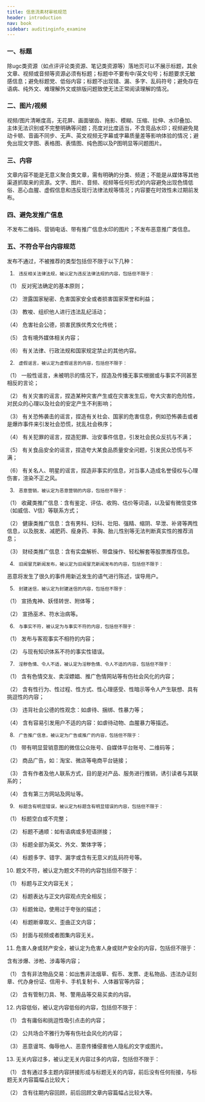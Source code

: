 ```yaml
---
title: 信息流素材审核规范
header: introduction
nav: book
sidebar: auditinginfo_examine
---
```

 

### 一、标题

除ugc类资源（如点评评论类资源、笔记类资源等）落地页可以不展示标题，其余文章、视频或音频等资源必须有标题；标题中不要有中/英文句号；标题要求无敏感信息；避免标题党、低俗内容；标题不出现错、漏、多字、乱码符号；避免存在语病、纯外文、难理解外文或排版问题致使无法正常阅读理解的情况。

### 二、图片/视频

视频/图片清晰度高，无花屏、画面锯齿、拖影、模糊、压缩、拉伸、水印叠加、主体无法识别或不完整明确等问题；亮度对比度适当，不含竞品水印；视频避免晃动卡顿、音画不同步、无声、英文视频无字幕或字幕质量差等影响体验的情况；避免出现文字图、表格图、表情图、纯色图以及P图明显等问题图片。

### 三、内容

文章内容不能是无意义聚合类文章，需有明确的分类、频道；不能是从媒体等其他渠道抓取来的资源。文字、图片、音频、视频等任何形式的内容避免出现色情低俗、恶心血腥、虚假信息和违反现行法律法规等情况；内容要在时效性未过期前发布。

### 四、避免发推广信息

不发布二维码、营销电话、带有推广信息水印的图片；不发布恶意推广类信息。

### 五、不符合平台内容规范

发布不通过，不被推荐的类型包括但不限于以下几种：

1.      违反相关法律法规，被认定为违反法律法规的内容，包括但不限于：

（1）     反对宪法确定的基本原则；

（2）     泄露国家秘密、危害国家安全或者损害国家荣誉和利益；

（3）     教唆、组织他人进行违法乱纪活动；

（4）     危害社会公德，损害民族优秀文化传统；

（5）     含有境外媒体相关内容；

（6）     有关法律、行政法规和国家规定禁止的其他内容。

2.      虚假谣言，被认定为虚假谣言的内容，包括但不限于：

（1）     一般性谣言，未被明示的情况下，捏造及传播无事实根据或与事实不同甚至相反的言论；

（2）     有关灾害的谣言，捏造某种灾害产生或在灾害发生后，夸大灾害的危险性，对民众的心理以及社会的安定产生不利影响；

（3）     有关恐怖袭击的谣言，捏造有关社会、国家的危害信息，例如恐怖袭击或者是爆炸事件来引发社会恐慌，扰乱社会秩序；

（4）     有关犯罪的谣言，捏造犯罪、治安事件信息，引发社会民众反抗与不满；

（5）     有关食品安全的谣言，捏造夸大某食品质量安全问题，引发民众恐慌与不满；

（6）     有关名人、明星的谣言，捏造非事实的信息，对当事人造成名誉侵权与心理伤害，渲染不正之风。

3.      恶意营销，被认定为恶意营销的内容，包括但不限于：

（1）     收藏类推广信息：含有鉴定、评估、收购、估价等词语，以及留有微信变体（如威信、V信）等联系方式；

（2）     健康类推广信息：含有男科、妇科、壮阳、强精、缩阴、早泄、补肾等两性信息，以及脱发、减肥药、瘦身药、丰胸、胎儿性别等无法判断真实性的推荐消息；

（3）     财经类推广信息：含有实盘解析、带盘操作、轻松解套等股票推荐信息。

4.      旧闻冒充新闻发布，被认定为旧闻冒充新闻发布的内容，包括但不限于：

恶意将发生了很久的事件用新近发生的语气进行陈述，误导用户。

5.      封建迷信，被认定为封建迷信的内容，包括但不限于：

（1）     宣扬鬼神、妖怪转世、附体等；

（2）     宣扬巫术、符水治病等。

6.      与事实不符，被认定为与事实不符的内容，包括但不限于：

（1）     发布与客观事实不相符的内容；

（2）     与现有知识体系不符的事实性错误。

7.      淫秽色情、令人不适，被认定为淫秽色情、令人不适的内容，包括但不限于：

（1）     含有色情交友、卖淫嫖娼、推广色情网站等有伤社会风化的内容；

（2）     含有性行为、性过程、性方式、性心理感受、性暗示等令人产生联想、具有挑逗性的内容；

（3）     违背社会公德的性观念：如虐待、捆绑、性暴力等；

（4）     含有容易引发用户不适的内容：如虐待动物、血腥暴力等描述。

8.      广告推广信息，被认定为广告或推广的内容，包括但不限于：

（1）     带有明显营销意图的微信公众账号、自媒体平台账号、二维码等；

（2）     商品广告，如：淘宝、微店等电商平台链接；

（3）     含有作者及他人联系方式，目的是对产品、服务进行推销，诱引读者与其联系的；

（4）     含有第三方网站及网址等。

9.      标题含有明显错误，被认定为标题含有明显错误的内容，包括但不限于：

（1）     标题空白或不完整；

（2）     标题不通顺：如有语病或多短语拼接；

（3）     标题全部为英文、外文、繁体字等；

（4）     标题多字、错字、漏字或含有无意义的乱码符号等。

10.    题文不符，被认定为题文不符的内容包括但不限于：

（1）     标题与正文内容无关；

（2）     标题表达与正文内容观点完全相反；

（3）     标题耸动，使用过于夸张的描述；

（4）     标题断章取义、歪曲正文内容；

（5）     封面与视频或者图集内容无关。

11.    危害人身或财产安全，被认定为危害人身或财产安全的内容，包括但不限于：

含有涉爆、涉枪、涉毒等内容；

（1）     含有非法物品交易：如出售非法烟草、假币、发票、走私物品、违法办证刻章、代办身份证、信用卡、手机复制卡、人体器官等内容；

（2）     含有管制刀具、弩、警用品等交易买卖的内容。

12.    内容低俗，被认定内容低俗的内容，包括但不限于：

（1）     含有庸俗和挑逗性吸引点击的内容；

（2）     公共场合不雅行为等有伤社会风化的内容；

（3）     恶意谩骂、侮辱他人、恶意传播侵害他人隐私的文字或图片。

13.    无关内容过多，被认定无关内容过多的内容，包括但不限于：

（1）     含有通过多主题内容拼接形成与标题无关的内容，前后没有任何衔接，与标题无关内容篇幅占比较大；

（2）     含有往期内容回顾，前后回顾文章内容篇幅占比较大等。
